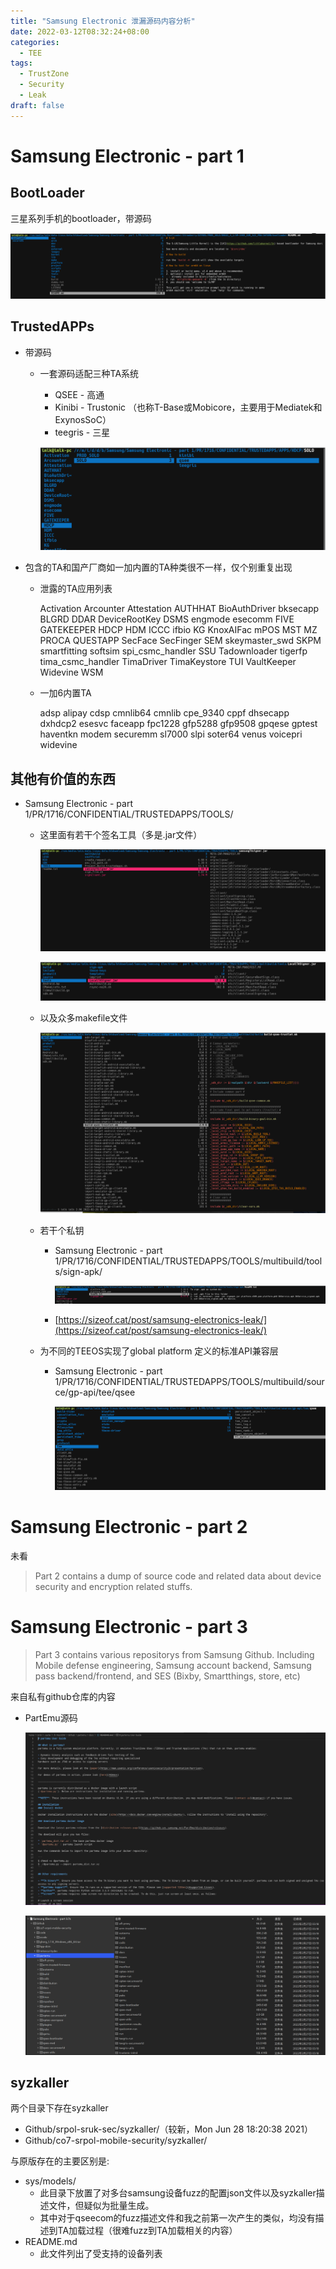 ```yaml
---
title: "Samsung Electronic 泄漏源码内容分析"
date: 2022-03-12T08:32:24+08:00
categories:
  - TEE
tags:
  - TrustZone
  - Security
  - Leak
draft: false
---
```


# Samsung Electronic - part 1

## BootLoader

三星系列手机的bootloader，带源码

![Untitled](/images/Samsung%20Electronic%20-%20%E5%86%85%E5%AE%B9%E5%88%86%E6%9E%90%20f8087a6afc024bd99475b1908c9f07a3/Untitled.png)

## TrustedAPPs

- 带源码
    - 一套源码适配三种TA系统
        - QSEE - 高通
        - Kinibi - Trustonic （也称T-Base或Mobicore，主要用于Mediatek和ExynosSoC）
        - teegris - 三星
        
        ![Untitled](/images/Samsung%20Electronic%20-%20%E5%86%85%E5%AE%B9%E5%88%86%E6%9E%90%20f8087a6afc024bd99475b1908c9f07a3/Untitled%201.png)
        
- 包含的TA和国产厂商如一加内置的TA种类很不一样，仅个别重复出现
    - 泄露的TA应用列表
        
        Activation
        Arcounter
        Attestation
        AUTHHAT
        BioAuthDriver
        bksecapp
        BLGRD
        DDAR
        DeviceRootKey
        DSMS
        engmode
        esecomm
        FIVE
        GATEKEEPER
        HDCP
        HDM
        ICCC
        ifbio
        KG
        KnoxAIFac
        mPOS
        MST
        MZ
        PROCA
        QUESTAPP
        SecFace
        SecFinger
        SEM
        skeymaster_swd
        SKPM
        smartfitting
        softsim
        spi_csmc_handler
        SSU
        Tadownloader
        tigerfp
        tima_csmc_handler
        TimaDriver
        TimaKeystore
        TUI
        VaultKeeper
        Widevine
        WSM
        
    - 一加6内置TA
        
        adsp
        alipay
        cdsp
        cmnlib64
        cmnlib
        cpe_9340
        cppf
        dhsecapp
        dxhdcp2
        esesvc
        faceapp
        fpc1228
        gfp5288
        gfp9508
        gpqese
        gptest
        haventkn
        modem
        securemm
        sl7000
        slpi
        soter64
        venus
        voicepri
        widevine
        

## 其他有价值的东西

- Samsung Electronic - part 1/PR/1716/CONFIDENTIAL/TRUSTEDAPPS/TOOLS/
    - 这里面有若干个签名工具（多是.jar文件）
        
        ![Untitled](/images/Samsung%20Electronic%20-%20%E5%86%85%E5%AE%B9%E5%88%86%E6%9E%90%20f8087a6afc024bd99475b1908c9f07a3/Untitled%202.png)
        
        ![Untitled](/images/Samsung%20Electronic%20-%20%E5%86%85%E5%AE%B9%E5%88%86%E6%9E%90%20f8087a6afc024bd99475b1908c9f07a3/Untitled%203.png)
        
    - 以及众多makefile文件
        
        ![Untitled](/images/Samsung%20Electronic%20-%20%E5%86%85%E5%AE%B9%E5%88%86%E6%9E%90%20f8087a6afc024bd99475b1908c9f07a3/Untitled%204.png)
        
    - 若干个私钥
        - Samsung Electronic - part 1/PR/1716/CONFIDENTIAL/TRUSTEDAPPS/TOOLS/multibuild/tools/sign-apk/
            
            ![Untitled](/images/Samsung%20Electronic%20-%20%E5%86%85%E5%AE%B9%E5%88%86%E6%9E%90%20f8087a6afc024bd99475b1908c9f07a3/Untitled%205.png)
            
        - [https://sizeof.cat/post/samsung-electronics-leak/](https://sizeof.cat/post/samsung-electronics-leak/)
    - 为不同的TEEOS实现了global platform 定义的标准API兼容层
        - Samsung Electronic - part 1/PR/1716/CONFIDENTIAL/TRUSTEDAPPS/TOOLS/multibuild/source/gp-api/tee/qsee
            
            ![Untitled](/images/Samsung%20Electronic%20-%20%E5%86%85%E5%AE%B9%E5%88%86%E6%9E%90%20f8087a6afc024bd99475b1908c9f07a3/Untitled%206.png)
            

# Samsung Electronic - part 2

未看

> Part 2 contains a dump of source code and related data about device security and encryption related stuffs.
> 

# Samsung Electronic - part 3

> Part 3 contains various repositorys from Samsung Github. Including Mobile defense engineering, Samsung account backend, Samsung pass backend/frontend, and SES (Bixby, Smartthings, store, etc)
> 

来自私有github仓库的内容

- PartEmu源码
    
    ![Untitled](/images/Samsung%20Electronic%20-%20%E5%86%85%E5%AE%B9%E5%88%86%E6%9E%90%20f8087a6afc024bd99475b1908c9f07a3/Untitled%207.png)
    
    ![Untitled](/images/Samsung%20Electronic%20-%20%E5%86%85%E5%AE%B9%E5%88%86%E6%9E%90%20f8087a6afc024bd99475b1908c9f07a3/Untitled%208.png)
    

## syzkaller

两个目录下存在syzkaller

- Github/srpol-sruk-sec/syzkaller/（较新，Mon Jun 28 18:20:38 2021）
- Github/co7-srpol-mobile-security/syzkaller/

与原版存在的主要区别是:

- sys/models/
    - 此目录下放置了对多台samsung设备fuzz的配置json文件以及syzkaller描述文件，但疑似为批量生成。
    - 其中对于qseecom的fuzz描述文件和我之前第一次产生的类似，均没有描述到TA加载过程（很难fuzz到TA加载相关的内容）
- README.md
    - 此文件列出了受支持的设备列表